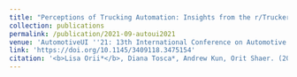 ```yaml
---
title: "Perceptions of Trucking Automation: Insights from the r/Truckers Community"
collection: publications
permalink: /publication/2021-09-autoui2021
venue: 'AutomotiveUI ''21: 13th International Conference on Automotive User Interfaces and Interactive Vehicular Applications'
link: 'https://doi.org/10.1145/3409118.3475154'
citation: '<b>Lisa Orii*</b>, Diana Tosca*, Andrew Kun, Orit Shaer. (2021, Sept). Perceptions of Trucking Automation: Insights from the r/Truckers Community. <i>In 13th International Conference on Automotive User Interfaces and Interactive Vehicular Applications (AutomotiveUI ''21). </i>'
---
```

